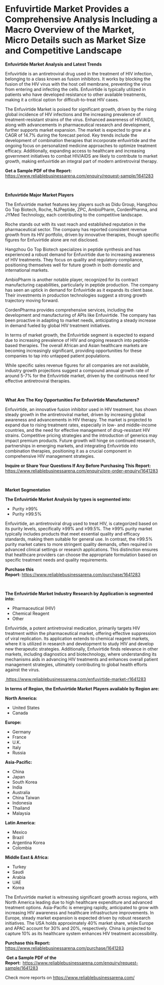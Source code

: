 <p><h1>Enfuvirtide Market Provides a Comprehensive Analysis Including a Macro Overview of the Market, Micro Details such as Market Size and Competitive Landscape</h1></p><p><strong>Enfuvirtide Market Analysis and Latest Trends</strong></p>
<p><p>Enfuvirtide is an antiretroviral drug used in the treatment of HIV infection, belonging to a class known as fusion inhibitors. It works by blocking the fusion of the HIV virus with the host cell membrane, preventing the virus from entering and infecting the cells. Enfuvirtide is typically utilized in patients who have developed resistance to other available treatments, making it a critical option for difficult-to-treat HIV cases.</p><p>The Enfuvirtide Market is poised for significant growth, driven by the rising global incidence of HIV infections and the increasing prevalence of treatment-resistant strains of the virus. Enhanced awareness of HIV/AIDS, along with advancements in pharmaceutical research and development, further supports market expansion. The market is expected to grow at a CAGR of 14.7% during the forecast period. Key trends include the development of combination therapies that incorporate enfuvirtide and the ongoing focus on personalized medicine approaches to optimize treatment efficacy. Additionally, expanding access to healthcare and increasing government initiatives to combat HIV/AIDS are likely to contribute to market growth, making enfuvirtide an integral part of modern antiretroviral therapy.</p></p>
<p><strong>Get a Sample PDF of the Report:&nbsp;</strong> <a href="https://www.reliablebusinessarena.com/enquiry/request-sample/1641283?utm_campaign=3566&utm_medium=2&utm_source=Github&utm_content=ia&utm_term=02042025&utm_id=enfuvirtide">https://www.reliablebusinessarena.com/enquiry/request-sample/1641283</a></p>
<p>&nbsp;</p>
<p><strong>Enfuvirtide Major Market Players</strong></p>
<p><p>The Enfuvirtide market features key players such as Didu Group, Hangzhou Go Top Biotech, Roche, NJPeptide, ZPC, AmbioPharm, CordenPharma, and JYMed Technology, each contributing to the competitive landscape. </p><p>Roche stands out with its vast reach and established reputation in the pharmaceutical sector. The company has reported consistent revenue growth from its HIV portfolio, driven by innovative therapies, though specific figures for Enfuvirtide alone are not disclosed.</p><p>Hangzhou Go Top Biotech specializes in peptide synthesis and has experienced a robust demand for Enfuvirtide due to increasing awareness of HIV treatments. They focus on quality and regulatory compliance, positioning themselves well for future growth in both domestic and international markets.</p><p>AmbioPharm is another notable player, recognized for its contract manufacturing capabilities, particularly in peptide production. The company has seen an uptick in demand for Enfuvirtide as it expands its client base. Their investments in production technologies suggest a strong growth trajectory moving forward.</p><p>CordenPharma provides comprehensive services, including the development and manufacturing of APIs like Enfuvirtide. The company has been proactive in adapting to market needs, anticipating a steady increase in demand fueled by global HIV treatment initiatives.</p><p>In terms of market growth, the Enfuvirtide segment is expected to expand due to increasing prevalence of HIV and ongoing research into peptide-based therapies. The overall African and Asian healthcare markets are becoming increasingly significant, providing opportunities for these companies to tap into untapped patient populations.</p><p>While specific sales revenue figures for all companies are not available, industry growth projections suggest a compound annual growth rate of around 5-7% for the Enfuvirtide market, driven by the continuous need for effective antiretroviral therapies.</p></p>
<p>&nbsp;</p>
<p><strong>What Are The Key Opportunities For Enfuvirtide Manufacturers?</strong></p>
<p><p>Enfuvirtide, an innovative fusion inhibitor used in HIV treatment, has shown steady growth in the antiretroviral market, driven by increasing global awareness and advancements in HIV therapy. The market is projected to expand due to rising treatment rates, especially in low- and middle-income countries, and the need for effective management of drug-resistant HIV strains. Competitive pricing strategies and the introduction of generics may impact premium products. Future growth will hinge on continued research, partnerships in emerging markets, and integrating Enfuvirtide into combination therapies, positioning it as a crucial component in comprehensive HIV management strategies.</p></p>
<p><strong>Inquire or Share Your Questions If Any Before Purchasing This Report:</strong> <a href="https://www.reliablebusinessarena.com/enquiry/pre-order-enquiry/1641283?utm_campaign=3566&utm_medium=2&utm_source=Github&utm_content=ia&utm_term=02042025&utm_id=enfuvirtide">https://www.reliablebusinessarena.com/enquiry/pre-order-enquiry/1641283</a></p>
<p>&nbsp;</p>
<p><strong>Market Segmentation</strong></p>
<p><strong>The Enfuvirtide Market Analysis by types is segmented into:</strong></p>
<p><ul><li>Purity ≥99%</li><li>Purity ≥99.5%</li></ul></p>
<p><p>Enfuvirtide, an antiretroviral drug used to treat HIV, is categorized based on its purity levels, specifically ≥99% and ≥99.5%. The ≥99% purity market typically includes products that meet essential quality and efficacy standards, making them suitable for general use. In contrast, the ≥99.5% purity market caters to more stringent quality demands, often required in advanced clinical settings or research applications. This distinction ensures that healthcare providers can choose the appropriate formulation based on specific treatment needs and quality requirements.</p></p>
<p><strong>Purchase this Report:&nbsp;</strong><a href="https://www.reliablebusinessarena.com/purchase/1641283?utm_campaign=3566&utm_medium=2&utm_source=Github&utm_content=ia&utm_term=02042025&utm_id=enfuvirtide">https://www.reliablebusinessarena.com/purchase/1641283</a></p>
<p>&nbsp;</p>
<p><strong>The Enfuvirtide Market Industry Research by Application is segmented into:</strong></p>
<p><ul><li>Pharmaceutical (HIV)</li><li>Chemical Reagent</li><li>Other</li></ul></p>
<p><p>Enfuvirtide, a potent antiretroviral medication, primarily targets HIV treatment within the pharmaceutical market, offering effective suppression of viral replication. Its application extends to chemical reagent markets, where it is utilized in research and development to study HIV and develop new therapeutic strategies. Additionally, Enfuvirtide finds relevance in other markets, including diagnostics and biotechnology, where understanding its mechanisms aids in advancing HIV treatments and enhances overall patient management strategies, ultimately contributing to global health efforts against the virus.</p></p>
<p><a href="https://www.reliablebusinessarena.com/enfuvirtide-market-r1641283?utm_campaign=3566&utm_medium=2&utm_source=Github&utm_content=ia&utm_term=02042025&utm_id=enfuvirtide">&nbsp;https://www.reliablebusinessarena.com/enfuvirtide-market-r1641283</a></p>
<p><strong>In terms of Region, the Enfuvirtide Market Players available by Region are:</strong></p>
<p>
    <p> <strong> North America: </strong>
        <ul>
            <li>United States</li>
            <li>Canada</li>
        </ul>
        </p> 
    <p> <strong> Europe: </strong>
        <ul>
            <li>Germany</li>
            <li>France</li>
            <li>U.K.</li>
            <li>Italy</li>
            <li>Russia</li>
        </ul>
        </p> 
    <p> <strong> Asia-Pacific: </strong>
        <ul>
            <li>China</li>
            <li>Japan</li>
            <li>South Korea</li>
            <li>India</li>
            <li>Australia</li>
            <li>China Taiwan</li>
            <li>Indonesia</li>
            <li>Thailand</li>
            <li>Malaysia</li>
        </ul>
        </p> 
    <p> <strong> Latin America: </strong>
        <ul>
            <li>Mexico</li>
            <li>Brazil</li>
            <li>Argentina Korea</li>
            <li>Colombia</li>
        </ul>
        </p> 
    <p> <strong> Middle East & Africa: </strong>
        <ul>
            <li>Turkey</li>
            <li>Saudi</li>
            <li>Arabia</li>
            <li>UAE</li>
            <li>Korea</li>
        </ul>
    </p>
    </p>
<p><p>The Enfuvirtide market is witnessing significant growth across regions, with North America leading due to high healthcare expenditure and advanced treatment options. Asia-Pacific is emerging rapidly, anticipated to grow with increasing HIV awareness and healthcare infrastructure improvements. In Europe, steady market expansion is expected driven by robust research initiatives. The USA holds approximately 40% market share, while Europe and APAC account for 30% and 20%, respectively. China is projected to capture 10% as its healthcare system enhances HIV treatment accessibility.</p></p>
<p><strong>Purchase this Report: </strong><a href="https://www.reliablebusinessarena.com/purchase/1641283?utm_campaign=3566&utm_medium=2&utm_source=Github&utm_content=ia&utm_term=02042025&utm_id=enfuvirtide">https://www.reliablebusinessarena.com/purchase/1641283</a></p>
<p>&nbsp;<strong>Get a Sample PDF of the Report:&nbsp;&nbsp;</strong><a href="https://www.reliablebusinessarena.com/enquiry/request-sample/1641283?utm_campaign=3566&utm_medium=2&utm_source=Github&utm_content=ia&utm_term=02042025&utm_id=enfuvirtide">https://www.reliablebusinessarena.com/enquiry/request-sample/1641283</a></p>
<p><strong></strong></p>
<p>Check more reports on <a href="https://www.reliablebusinessarena.com/?utm_campaign=3566&utm_medium=2&utm_source=Github&utm_content=ia&utm_term=02042025&utm_id=enfuvirtide">https://www.reliablebusinessarena.com/</a></p>